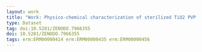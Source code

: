 ```yaml
---
layout: work
title: "Work: Physico-chemical characterization of sterilized TiO2 PVP nanoparticles by XPS / HAXPES / SEM"
type: Dataset
tag: doi:10.5281/ZENODO.7966355
doi: 10.5281/ZENODO.7966355
tags: erm:ERM00000414 erm:ERM00000435 erm:ERM00000456
---
```

